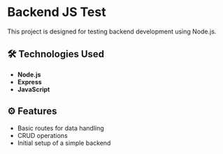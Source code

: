 # Backend JS Test  

This project is designed for testing backend development using Node.js.  

## 🛠️ Technologies Used  

- **Node.js**  
- **Express**  
- **JavaScript**  

## ⚙️ Features  

- Basic routes for data handling  
- CRUD operations  
- Initial setup of a simple backend  


